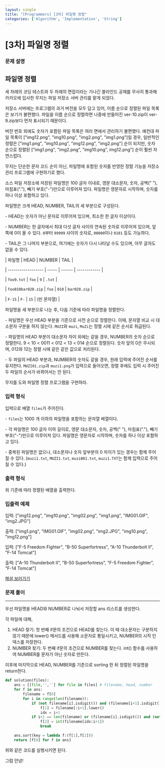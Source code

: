 ```yaml
---
layout: single
title: "[Programmers] [3차] 파일명 정렬"
categories: ['Algorithm', 'Implementation', 'String']
---
```


# [3차] 파일명 정렬

### 문제 설명

## 파일명 정렬



세 차례의 코딩 테스트와 두 차례의 면접이라는 기나긴 블라인드 공채를 무사히 통과해 카카오에 입사한 무지는 파일 저장소 서버 관리를 맡게 되었다.



저장소 서버에는 프로그램의 과거 버전을 모두 담고 있어, 이름 순으로 정렬된 파일 목록은 보기가 불편했다. 파일을 이름 순으로 정렬하면 나중에 만들어진 ver-10.zip이 ver-9.zip보다 먼저 표시되기 때문이다.



버전 번호 외에도 숫자가 포함된 파일 목록은 여러 면에서 관리하기 불편했다. 예컨대 파일 목록이 ["img12.png", "img10.png", "img2.png", "img1.png"]일 경우, 일반적인 정렬은 ["img1.png", "img10.png", "img12.png", "img2.png"] 순이 되지만, 숫자 순으로 정렬된 ["img1.png", "img2.png", "img10.png", img12.png"] 순이 훨씬 자연스럽다.



무지는 단순한 문자 코드 순이 아닌, 파일명에 포함된 숫자를 반영한 정렬 기능을 저장소 관리 프로그램에 구현하기로 했다.



소스 파일 저장소에 저장된 파일명은 100 글자 이내로, 영문 대소문자, 숫자, 공백(" "), 마침표("."), 빼기 부호("-")만으로 이루어져 있다. 파일명은 영문자로 시작하며, 숫자를 하나 이상 포함하고 있다.



파일명은 크게 HEAD, NUMBER, TAIL의 세 부분으로 구성된다.



\- HEAD는 숫자가 아닌 문자로 이루어져 있으며, 최소한 한 글자 이상이다.

\- NUMBER는 한 글자에서 최대 다섯 글자 사이의 연속된 숫자로 이루어져 있으며, 앞쪽에 0이 올 수 있다. `0`부터 `99999` 사이의 숫자로, `00000`이나 `0101` 등도 가능하다.

\- TAIL은 그 나머지 부분으로, 여기에는 숫자가 다시 나타날 수도 있으며, 아무 글자도 없을 수 있다.



| 파일명       | HEAD | NUMBER | TAIL     |

| ------------------ | ----- | ------ | ------------ |

| `foo9.txt`     | `foo` | `9`  | `.txt`    |

| `foo010bar020.zip` | `foo` | `010` | `bar020.zip` |

| `F-15`       | `F-` | `15`  | (빈 문자열) |



파일명을 세 부분으로 나눈 후, 다음 기준에 따라 파일명을 정렬한다.



\- 파일명은 우선 HEAD 부분을 기준으로 사전 순으로 정렬한다. 이때, 문자열 비교 시 대소문자 구분을 하지 않는다. `MUZI`와 `muzi`, `MuZi`는 정렬 시에 같은 순서로 취급된다.

\- 파일명의 HEAD 부분이 대소문자 차이 외에는 같을 경우, NUMBER의 숫자 순으로 정렬한다. 9 < 10 < 0011 < 012 < 13 < 014 순으로 정렬된다. 숫자 앞의 0은 무시되며, 012와 12는 정렬 시에 같은 같은 값으로 처리된다.

\- 두 파일의 HEAD 부분과, NUMBER의 숫자도 같을 경우, 원래 입력에 주어진 순서를 유지한다. `MUZI01.zip`과 `muzi1.png`가 입력으로 들어오면, 정렬 후에도 입력 시 주어진 두 파일의 순서가 바뀌어서는 안 된다.



무지를 도와 파일명 정렬 프로그램을 구현하라.



### 입력 형식



입력으로 배열 `files`가 주어진다.



\- `files`는 1000 개 이하의 파일명을 포함하는 문자열 배열이다.

\- 각 파일명은 100 글자 이하 길이로, 영문 대소문자, 숫자, 공백(" "), 마침표("."), 빼기 부호("-")만으로 이루어져 있다. 파일명은 영문자로 시작하며, 숫자를 하나 이상 포함하고 있다.

\- 중복된 파일명은 없으나, 대소문자나 숫자 앞부분의 0 차이가 있는 경우는 함께 주어질 수 있다. (`muzi1.txt`, `MUZI1.txt`, `muzi001.txt`, `muzi1.TXT`는 함께 입력으로 주어질 수 있다.)



### 출력 형식



위 기준에 따라 정렬된 배열을 출력한다.



### 입출력 예제



입력: ["img12.png", "img10.png", "img02.png", "img1.png", "IMG01.GIF", "img2.JPG"]

출력: ["img1.png", "IMG01.GIF", "img02.png", "img2.JPG", "img10.png", "img12.png"]



입력: ["F-5 Freedom Fighter", "B-50 Superfortress", "A-10 Thunderbolt II", "F-14 Tomcat"]

출력: ["A-10 Thunderbolt II", "B-50 Superfortress", "F-5 Freedom Fighter", "F-14 Tomcat"]



[해설 보러가기](http://tech.kakao.com/2017/11/14/kakao-blind-recruitment-round-3/)



### 문제 풀이

---

우선 파일명을 HEAD와 NUMBER로 나눠서 저장할 ans 리스트를 생성한다. 

각 파일에 대해, 

1. HEAD 찾기: 첫 번째 if문의 조건으로 HEAD를 찾는다. 이 때 대소문자는 구분하지 않기 때문에 lower() 메서드를 사용해 소문자로 통일시키고, NUMBER의 시작 인덱스를 저장한다. 
2. NUMBER 찾기: 두 번째 if문의 조건으로 NUMBER를 찾는다. int() 함수를 사용하여 NUMBER를 문자가 아닌 숫자로 만든다. 



이후에 마지막으로 HEAD, NUMBER를 기준으로 sorting 한 뒤 정렬된 파일명을 return한다. 

```python
def solution(files):
    ans = [[file,'',''] for file in files] # filename, head, number
    for f in ans:
        filename = f[0]
        for i in range(len(filename)):
            if (not filename[i].isdigit()) and (filename[i+1].isdigit()):
                f[1] = filename[:i+1].lower()
                idx = i+1
            if i+1 == len(filename) or (filename[i].isdigit()) and (not filename[i+1].isdigit()):
                f[2] = int(filename[idx:i+1])
                break
    
    ans.sort(key = lambda f:(f[1],f[2]))
    return [f[0] for f in ans]
```

위와 같은 코드를 실행시키면 된다. 



그럼 안녕!
